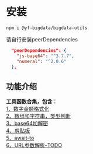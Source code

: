 <!--
 * @Author: TuXunJia
 * @Date: 2025-02-07 08:45:56
 * @LastEditors: TuXunJia
 * @LastEditTime: 2025-07-07 19:24:54
-->
# 安装
`npm i @yf-bigdata/bigdata-utils`

请自行安装peerDependencies
```json
  "peerDependencies": {
    "js-base64": "^3.7.7",
    "numeral": "^2.0.6"
  },
```

## 功能介绍
**工具函数合集，包含：**<br>
[1、数字金额格式化](/utils/numeral-utils)<br>
[2、数组和字符串，类型判断](/utils/checker)<br>
[3、base64加解密](/utils/base64)<br>
[4、剪贴板](/utils/clipboard)<br>
[5、await-to](/utils/await-to)<br>
[6、URL参数解析-TODO](/utils/)<br>
